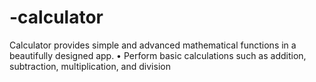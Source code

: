 # -calculator

Calculator provides simple and advanced mathematical functions in a beautifully designed app. • Perform basic calculations such as addition, subtraction, multiplication, and division
